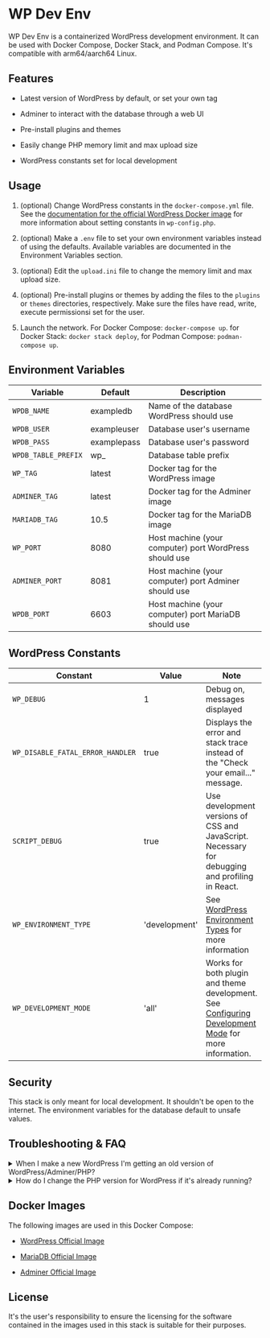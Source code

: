 # WP Dev Env

WP Dev Env is a containerized WordPress development environment. It can be used
with Docker Compose, Docker Stack, and Podman Compose. It's compatible with
arm64/aarch64 Linux.

## Features

* Latest version of WordPress by default, or set your own tag

* Adminer to interact with the database through a web UI

* Pre-install plugins and themes

* Easily change PHP memory limit and max upload size

* WordPress constants set for local development

## Usage

1. (optional) Change WordPress constants in the `docker-compose.yml` file.
See the [documentation for the official WordPress Docker image](https://hub.docker.com/_/wordpress) for more
information about setting constants in `wp-config.php`.

2. (optional) Make a `.env` file to set your own environment variables
instead of using the defaults. Available variables are documented in the
Environment Variables section.

3. (optional) Edit the `upload.ini` file to change the memory limit and
max upload size.

4. (optional) Pre-install plugins or themes by adding the files to the
`plugins` or `themes` directories, respectively. Make sure the files have
read, write, execute permissionsi set for the user.

5. Launch the network. For Docker Compose: `docker-compose up`. for Docker
Stack: `docker stack deploy`, for Podman Compose: `podman-compose up`.

## Environment Variables

Variable | Default | Description
-------- | ------- | -----------
`WPDB_NAME` | exampledb | Name of the database WordPress should use
`WPDB_USER` | exampleuser | Database user's username
`WPDB_PASS` | examplepass | Database user's password
`WPDB_TABLE_PREFIX` | wp_ | Database table prefix
`WP_TAG` | latest | Docker tag for the WordPress image
`ADMINER_TAG` | latest | Docker tag for the Adminer image
`MARIADB_TAG` | 10.5 | Docker tag for the MariaDB image
`WP_PORT` | 8080 | Host machine (your computer) port WordPress should use
`ADMINER_PORT` | 8081 | Host machine (your computer) port Adminer should use
`WPDB_PORT` | 6603 | Host machine (your computer) port MariaDB should use

## WordPress Constants

Constant | Value | Note
-------- | ----- | ----
`WP_DEBUG` | 1 | Debug on, messages displayed
`WP_DISABLE_FATAL_ERROR_HANDLER` | true | Displays the error and stack trace instead of the "Check your email..." message.
`SCRIPT_DEBUG` | true | Use development versions of CSS and JavaScript. Necessary for debugging and profiling in React.
`WP_ENVIRONMENT_TYPE` | 'development' | See [WordPress Environment Types](https://make.wordpress.org/core/2020/08/27/wordpress-environment-types/) for more information
`WP_DEVELOPMENT_MODE` | 'all' | Works for both plugin and theme development. See [Configuring Development Mode](https://make.wordpress.org/core/2023/07/14/configuring-development-mode-in-6-3/) for more information.

## Security

This stack is only meant for local development. It shouldn't be open to
the internet. The environment variables for the database default to unsafe
values.

## Troubleshooting & FAQ

<details>
    <summary>When I make a new WordPress I'm getting an old version of WordPress/Adminer/PHP?</summary>
    
    This happens because Docker caches the images you download. To get a fresh version of an image run:

    ```
    docker pull <image name>:<tag>
    ```

    For example, to get the newest version of the WordPress image with the `latest` tag you would run:
    
    ```
    docker pull wordpress:latest
    ```

</details>

<details>
    <summary>How do I change the PHP version for WordPress if it's already running?</summary>
    
    **If you're using the `wordpress:latest` image**, download the newest version
    from Docker Hub by running:

    ```
    docker pull wordpress:latest
    ```

    Then run:

    ```
    docker-compose up -d
    ```

    The WordPress container will be recreated.

    **If you set a particular tag in a `.env` file**, change the tag in the `.env`.
    Then run:

    ```
    docker-compose up -d
    ```

    The WordPress container will be recreated.

</details>

## Docker Images

The following images are used in this Docker Compose:

* [WordPress Official Image](https://hub.docker.com/_/wordpress) 

* [MariaDB Official Image](https://hub.docker.com/_/mariadb) 

* [Adminer Official Image](https://hub.docker.com/_/adminer)

## License

It's the user's responsibility to ensure the licensing for the software
contained in the images used in this stack is suitable for their
purposes.
